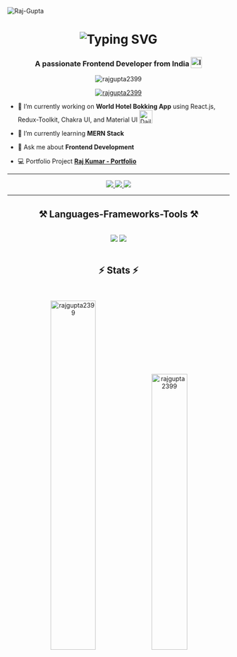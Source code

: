 ![Raj-Gupta](https://github.com/user-attachments/assets/f8307151-6fa3-4575-b9eb-b55a91b8f745)

<h1 align='center'>
<img src="https://readme-typing-svg.demolab.com?font=Fira+Code&weight=600&size=22&pause=1000&color=3F00F7&random=false&width=535&lines=%E2%9C%A8+Hey%2C+I'm+Raj+Gupta+You+are+Welcome!+%F0%9F%8C%9F" alt="Typing SVG" />
</h1>

<h3 align='center'>
  A passionate Frontend Developer from India <img style="vertical-align: sub" src="https://static.vecteezy.com/system/resources/previews/011/571/519/original/circle-flag-of-india-free-png.png" alt="India Flag" width="25" />
</h3>


<p align="center"> <img src="https://komarev.com/ghpvc/?username=rajgupta2399&label=Profile%20views&color=0e75b6&style=flat" alt="rajgupta2399" /> </p>

<p align="center"> <a href="https://github.com/ryo-ma/github-profile-trophy"><img src="https://github-profile-trophy.vercel.app/?username=rajgupta2399" alt="rajgupta2399" /></a> </p>

- 🔭 I’m currently working on **World Hotel Bokking App** using React.js, Redux-Toolkit, Chakra UI, and Material UI <img style="vertical-align: bottom" src="https://media.giphy.com/media/WUlplcMpOCEmTGBtBW/giphy.gif" alt="Daily Coding" width="30" />

- 🌱 I’m currently learning **MERN Stack**

- 💬 Ask me about **Frontend Development**

- 💻 Portfolio Project **[Raj Kumar - Portfolio](https://rajkumar2499.netlify.app/)**

 <hr/>
 
<div align="center"> 
  <a href="mailto:rajkumar2499nice@gmail.com">
    <img src="https://img.shields.io/badge/Gmail-333333?style=for-the-badge&logo=gmail&logoColor=red" />
  </a>
  <a href="https://www.linkedin.com/in/raj-kumar-005b71333/" target="_blank">
    <img src="https://img.shields.io/badge/LinkedIn-0077B5?style=for-the-badge&logo=linkedin&logoColor=white](https://www.linkedin.com/in/raj-kumar-005b71333?utm_source=share&utm_campaign=share_via&utm_content=profile&utm_medium=android_app" target="_blank" />
  </a>
  <a href="https://github.com/rajgupta2399" target="_blank">
     <img src="https://img.shields.io/badge/Portfolio-FF5722?style=for-the-badge&logo=todoist&logoColor=white" target="_blank" /> <!-- sqlite, safari, google-chrome are other good icon options -->
  </a>
</div>

 <hr/>

<p align="left">
</p>

<h2 align="center">⚒️ Languages-Frameworks-Tools ⚒️</h2>
<br/>
<div align="center">
    <img src="https://skillicons.dev/icons?i=react,bootstrap,html,css,vscode,github,tailwind,git,remix" />
    <img src="https://skillicons.dev/icons?i=nodejs,python,javascript,express,firebase,mongodb,nextjs,mysql,express,redux" /><br>
</div>
<br/>
<h2 align="center">⚡ Stats ⚡</h2>
<br/>
<p align="center">
  <img src="https://github-readme-stats.vercel.app/api?username=rajgupta2399&show_icons=true&locale=en" alt="rajgupta2399" width="45%" />
  <img src="https://github-readme-stats.vercel.app/api/top-langs?username=rajgupta2399&show_icons=true&locale=en&layout=compact" alt="rajgupta2399" width="40%" />
</p>

